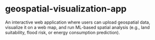 # geospatial-visualization-app
An interactive web application where users can upload geospatial data, visualize it on a web map, and run ML-based spatial analysis (e.g., land suitability, flood risk, or energy consumption prediction).
